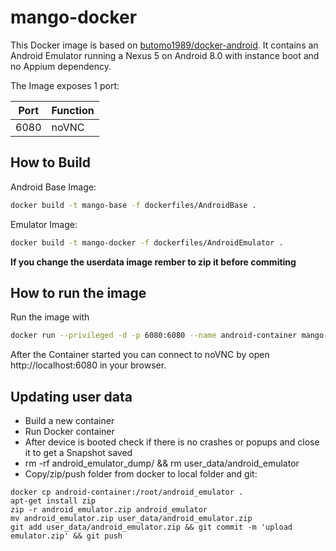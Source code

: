 # mango-docker
This Docker image is based on [butomo1989/docker-android](https://github.com/butomo1989/docker-android).
It contains an Android Emulator running a Nexus 5 on Android 8.0 with instance boot and no Appium dependency.

The Image exposes 1 port:

| Port | Function       |
|------|----------------|
| 6080 | noVNC          |

## How to Build
Android Base Image:  
```sh
docker build -t mango-base -f dockerfiles/AndroidBase .
```
Emulator Image:  
```sh
docker build -t mango-docker -f dockerfiles/AndroidEmulator .
```

**If you change the userdata image rember to zip it before commiting**

## How to run the image
Run the image with
```sh
docker run --privileged -d -p 6080:6080 --name android-container mango-docker
```

After the Container started you can connect to noVNC by open http://localhost:6080 in your browser.

## Updating user data
- Build a new container
- Run Docker container
- After device is booted check if there is no crashes or popups and close it to get a Snapshot saved
- rm -rf android_emulator_dump/ && rm user_data/android_emulator
- Copy/zip/push folder from docker to local folder and git:   
```
docker cp android-container:/root/android_emulator .  
apt-get install zip  
zip -r android_emulator.zip android_emulator  
mv android_emulator.zip user_data/android_emulator.zip  
git add user_data/android_emulator.zip && git commit -m 'upload emulator.zip' && git push  
```
